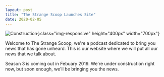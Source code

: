 ```yaml
---
layout: post
title: "The Strange Scoop Launches Site"
date: 2020-02-05
---
```


![Construction]({{site.github.url}}/assets/images/2020-02-05-Under-Construction.jpg?style=centerme){:class="img-responsive" height="400px" width="700px"}

Welcome to The Strange Scoop, we're a podcast dedicated to bring you news that has gone unheard. This is our website where we will put all our news that we talk about.

Season 3 is coming out in Febuary 2019. We're under construction right now, but soon enough, we'll be bringing you the news.

